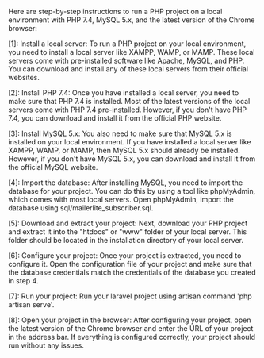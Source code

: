 Here are step-by-step instructions to run a PHP project on a local environment with PHP 7.4, MySQL 5.x, and the latest version of the Chrome browser:

[1]: Install a local server: To run a PHP project on your local environment, you need to install a local server like XAMPP, WAMP, or MAMP. These local servers come with pre-installed software like Apache, MySQL, and PHP. You can download and install any of these local servers from their official websites.

[2]: Install PHP 7.4: Once you have installed a local server, you need to make sure that PHP 7.4 is installed. Most of the latest versions of the local servers come with PHP 7.4 pre-installed. However, if you don't have PHP 7.4, you can download and install it from the official PHP website.

[3]: Install MySQL 5.x: You also need to make sure that MySQL 5.x is installed on your local environment. If you have installed a local server like XAMPP, WAMP, or MAMP, then MySQL 5.x should already be installed. However, if you don't have MySQL 5.x, you can download and install it from the official MySQL website.

[4]: Import the database: After installing MySQL, you need to import the database for your project. You can do this by using a tool like phpMyAdmin, which comes with most local servers. Open phpMyAdmin, import the database using sql/mailerlite_subscriber.sql.

[5]: Download and extract your project: Next, download your PHP project and extract it into the "htdocs" or "www" folder of your local server. This folder should be located in the installation directory of your local server.

[6]: Configure your project: Once your project is extracted, you need to configure it. Open the configuration file of your project and make sure that the database credentials match the credentials of the database you created in step 4.

[7]: Run your project: Run your laravel project using artisan command 'php artisan serve'.

[8]: Open your project in the browser: After configuring your project, open the latest version of the Chrome browser and enter the URL of your project in the address bar. If everything is configured correctly, your project should run without any issues.